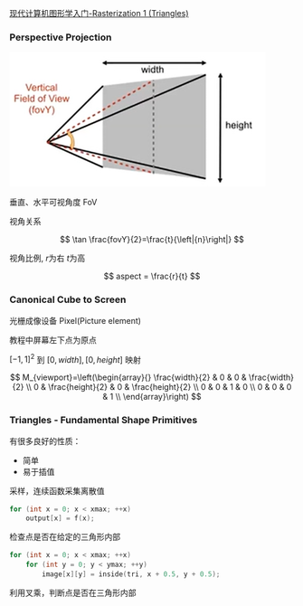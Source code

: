 [现代计算机图形学入门-Rasterization 1 (Triangles)](https://www.bilibili.com/video/BV1X7411F744/?p=5&share_source=copy_web&vd_source=aa209ea29658dbf3c71864711aa75109)

### Perspective Projection
![](Assets/Pasted%20image%2020230409230734.png)

垂直、水平可视角度 FoV

视角关系

$$
\tan \frac{fovY}{2}=\frac{t}{\left|{n}\right|}
$$

视角比例, $r$为右 $t$为高

$$
aspect = \frac{r}{t}
$$

### Canonical Cube to Screen
光栅成像设备
Pixel(Picture element)

教程中屏幕左下点为原点

$\left[-1, 1\right]^2$ 到 $\left[0,width\right],\left[0,height\right]$ 映射

$$
M_{viewport}=\left(\begin{array}{}
\frac{width}{2} & 0 & 0 & \frac{width}{2} \\
0 & \frac{height}{2} &  0 & \frac{height}{2} \\
0 & 0 & 1 & 0 \\
0 & 0 & 0 & 1 \\
\end{array}\right)
$$

### Triangles - Fundamental Shape Primitives
有很多良好的性质：
- 简单
- 易于插值

采样，连续函数采集离散值
```c
for (int x = 0; x < xmax; ++x)
	output[x] = f(x);
```

检查点是否在给定的三角形内部
```c
for (int x = 0; x < xmax; ++x)
	for (int y = 0; y < ymax; ++y)
		image[x][y] = inside(tri, x + 0.5, y + 0.5);
```

利用叉乘，判断点是否在三角形内部
